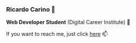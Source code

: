 ### Ricardo Carino 👋

**Web Developer Student** (Digital Career Institute) 🌱

If you want to reach me, just click [here](riccaralv@gmail.com) 📫

<!--
**riccaralv/riccaralv** is a ✨ _special_ ✨ repository because its `README.md` (this file) appears on your GitHub profile.

Here are some ideas to get you started:

- 🔭 I’m currently working on ...
-  I’m currently learning ...
- 👯 I’m looking to collaborate on ...
- 🤔 I’m looking for help with ...
- 💬 Ask me about ...
-  How to reach me: ...
- 😄 Pronouns: ...
- ⚡ Fun fact: ...
-->
